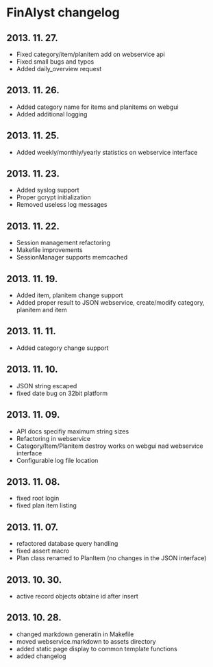 # FinAlyst changelog #

## 2013. 11. 27. ##

* Fixed category/item/planitem add on webservice api
* Fixed small bugs and typos
* Added daily_overview request

## 2013. 11. 26. ##

* Added category name for items and planitems on webgui
* Added additional logging

## 2013. 11. 25. ##

* Added weekly/monthly/yearly statistics on webservice interface

## 2013. 11. 23. ##

* Added syslog support
* Proper gcrypt initialization
* Removed useless log messages

## 2013. 11. 22. ##

* Session management refactoring
* Makefile improvements
* SessionManager supports memcached

## 2013. 11. 19. ##

* Added item, planitem change support
* Added proper result to JSON webservice, create/modify category, planitem and item

## 2013. 11. 11. ##

* Added category change support

## 2013. 11. 10. ##

* JSON string escaped
* fixed date bug on 32bit platform

## 2013. 11. 09. ##

* API docs specifiy maximum string sizes
* Refactoring in webservice
* Category/Item/Planitem destroy works on webgui nad webservice interface
* Configurable log file location

## 2013. 11. 08. ##

* fixed root login
* fixed plan item listing

## 2013. 11. 07. ##

* refactored database query handling
* fixed assert macro
* Plan class renamed to PlanItem (no changes in the JSON interface)

## 2013. 10. 30. ##

* active record objects obtaine id after insert

## 2013. 10. 28. ##

* changed markdown generatin in Makefile
* moved webservice.markdown to assets directory
* added static page display to common template functions
* added changelog
